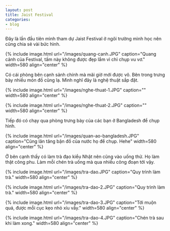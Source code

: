 ```yaml
---
layout: post
title: Jaist Festival
categories:
- blog
---
```


Đây là lần đầu tiên mình tham dự Jaist Festival ở ngôi trường mình học nên cũng chia sẻ vài bức hình.

{% include image.html url="/images/quang-canh.JPG" caption="Quang cảnh của Festival, tấm này không được đẹp lắm vì chỉ chụp vu vơ." width=580 align="center" %}

Có cái phòng bên cạnh sảnh chính mà mãi giờ mới được vô. Bên trong trưng bày nhiều món đồ cũng lạ. Mình nghĩ đây là nghệ thuật sắp đặt.

{% include image.html url="/images/nghe-thuat-1.JPG" caption="" width=580 align="center" %}

{% include image.html url="/images/nghe-thuat-2.JPG" caption="" width=580 align="center" %}

Tiếp đó có chạy qua phòng trưng bày của các bạn ở Bangladesh để chụp hình.

{% include image.html url="/images/quan-ao-bangladesh.JPG" caption="Cũng lăn tăng bận đồ của nước họ để chụp. Hehe" width=580 align="center" %}

Ở bên cạnh thấy có làm trà đạo kiểu Nhật nên cũng vào uống thử. Họ làm thật công phu. Làm mỗi chén trà uống mà qua nhiều công đoạn tới vậy.

{% include image.html url="/images/tra-dao.JPG" caption="Quy trình làm trà." width=580 align="center" %}

{% include image.html url="/images/tra-dao-2.JPG" caption="Quy trình làm trà." width=580 align="center" %}

{% include image.html url="/images/tra-dao-3.JPG" caption="Tới muộn quá, được mỗi cục kẹo nhỏ xíu vầy." width=580 align="center" %}

{% include image.html url="/images/tra-dao-4.JPG" caption="Chén trà sau khi làm xong." width=580 align="center" %}